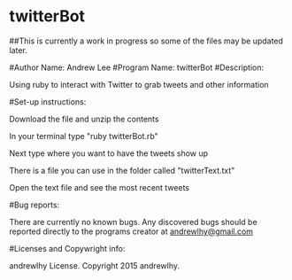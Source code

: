 # twitterBot
##This is currently a work in progress so some of the files may be updated later.

#Author Name: Andrew Lee
#Program Name: twitterBot
#Description: 
<p>Using ruby to interact with Twitter to grab tweets and other information</p>

#Set-up instructions:
<p>Download the file and unzip the contents</p>
<p>In your terminal type "ruby twitterBot.rb"
<p>Next type where you want to have the tweets show up</p>
<p>There is a file you can use in the folder called "twitterText.txt"
<p>Open the text file and see the most recent tweets</p>



#Bug reports: <p>There are currently no known bugs.  Any discovered bugs should be reported
directly to the programs creator at andrewlhy@gmail.com</p>
#Licenses and Copywright info: <p>andrewlhy License.  Copyright 2015 andrewlhy.</p>

